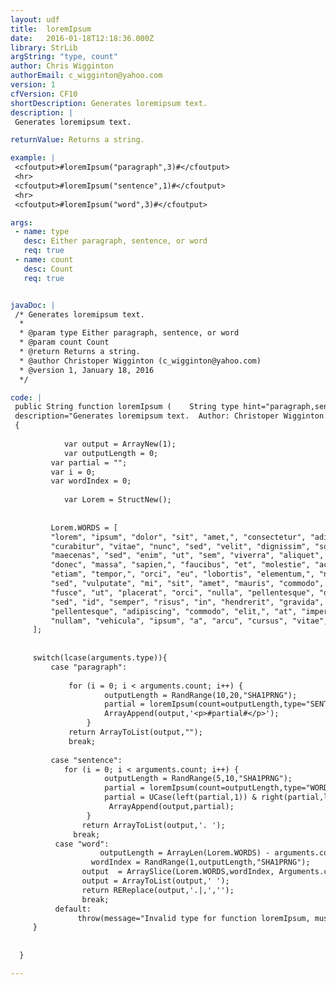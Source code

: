```yaml
---
layout: udf
title:  loremIpsum
date:   2016-01-18T12:18:36.000Z
library: StrLib
argString: "type, count"
author: Chris Wigginton
authorEmail: c_wigginton@yahoo.com
version: 1
cfVersion: CF10
shortDescription: Generates loremipsum text.
description: |
 Generates loremipsum text.

returnValue: Returns a string.

example: |
 <cfoutput>#loremIpsum("paragraph",3)#</cfoutput>
 <hr>
 <cfoutput>#loremIpsum("sentence",1)#</cfoutput>
 <hr>
 <cfoutput>#loremIpsum("word",3)#</cfoutput>

args:
 - name: type
   desc: Either paragraph, sentence, or word
   req: true
 - name: count
   desc: Count
   req: true


javaDoc: |
 /* Generates loremipsum text.
  *
  * @param type Either paragraph, sentence, or word
  * @param count Count
  * @return Returns a string.
  * @author Christoper Wigginton (c_wigginton@yahoo.com)
  * @version 1, January 18, 2016
  */

code: |
 public String function loremIpsum (    String type hint="paragraph,sentence, or word", Numeric count)
 description="Generates loremipsum text.  Author: Christoper Wigginton. Version 1.0.  Based on JavaScript version created by Fatih Kadir AKIN https://github.com/f/loremjs/blob/master/lorem.js"
 {
 
            var output = ArrayNew(1);
            var outputLength = 0;
         var partial = "";
         var i = 0;
         var wordIndex = 0;
         
            var Lorem = StructNew();
     
             
         Lorem.WORDS = [
         "lorem", "ipsum", "dolor", "sit", "amet,", "consectetur", "adipiscing", "elit", "ut", "aliquam,", "purus", "sit", "amet", "luctus", "venenatis,", "lectus", "magna", "fringilla", "urna,", "porttitor", "rhoncus", "dolor", "purus", "non", "enim", "praesent", "elementum", "facilisis", "leo,", "vel", "fringilla", "est", "ullamcorper", "eget", "nulla", "facilisi", "etiam", "dignissim", "diam", "quis", "enim", "lobortis", "scelerisque", "fermentum", "dui", "faucibus", "in", "ornare", "quam", "viverra", "orci", "sagittis", "eu", "volutpat", "odio", "facilisis", "mauris", "sit", "amet", "massa", "vitae", "tortor", "condimentum", "lacinia", "quis", "vel", "eros", "donec", "ac", "odio", "tempor", "orci", "dapibus", "ultrices", "in", "iaculis", "nunc", "sed", "augue", "lacus,", "viverra", "vitae", "congue", "eu,", "consequat", "ac", "felis", "donec", "et", "odio", "pellentesque", "diam", "volutpat", "commodo", "sed", "egestas", "egestas", "fringilla", "phasellus", "faucibus", "scelerisque", "eleifend", "donec", "pretium", "vulputate", "sapien", "nec", "sagittis", "aliquam", "malesuada", "bibendum", "arcu", "vitae", "elementum",
         "curabitur", "vitae", "nunc", "sed", "velit", "dignissim", "sodales", "ut", "eu", "sem", "integer", "vitae", "justo", "eget", "magna", "fermentum", "iaculis", "eu", "non", "diam", "phasellus", "vestibulum", "lorem", "sed", "risus", "ultricies", "tristique", "nulla", "aliquet", "enim", "tortor,", "at", "auctor", "urna", "nunc", "id", "cursus", "metus", "aliquam", "eleifend", "mi", "in", "nulla", "posuere", "sollicitudin", "aliquam", "ultrices", "sagittis", "orci,", "a", "scelerisque", "purus", "semper", "eget", "duis", "at", "tellus", "at", "urna", "condimentum", "mattis", "pellentesque", "id", "nibh", "tortor,", "id", "aliquet", "lectus", "proin", "nibh", "nisl,", "condimentum", "id", "venenatis", "a,", "condimentum", "vitae", "sapien", "pellentesque", "habitant", "morbi", "tristique", "senectus", "et", "netus", "et", "malesuada", "fames", "ac", "turpis", "egestas", "sed", "tempus,", "urna", "et", "pharetra", "pharetra,", "massa", "massa", "ultricies", "mi,", "quis", "hendrerit", "dolor", "magna", "eget", "est", "lorem", "ipsum", "dolor", "sit", "amet,", "consectetur", "adipiscing", "elit", "pellentesque", "habitant", "morbi", "tristique", "senectus", "et", "netus", "et", "malesuada", "fames", "ac", "turpis", "egestas", "integer", "eget", "aliquet", "nibh", "praesent", "tristique", "magna", "sit", "amet", "purus", "gravida", "quis", "blandit", "turpis", "cursus", "in", "hac", "habitasse", "platea", "dictumst", "quisque", "sagittis,", "purus", "sit", "amet", "volutpat", "consequat,", "mauris", "nunc", "congue", "nisi,", "vitae", "suscipit", "tellus", "mauris", "a", "diam",
         "maecenas", "sed", "enim", "ut", "sem", "viverra", "aliquet", "eget", "sit", "amet", "tellus", "cras", "adipiscing", "enim", "eu", "turpis", "egestas", "pretium", "aenean", "pharetra,", "magna", "ac", "placerat", "vestibulum,", "lectus", "mauris", "ultrices", "eros,", "in", "cursus", "turpis", "massa", "tincidunt", "dui", "ut", "ornare", "lectus", "sit", "amet", "est", "placerat", "in", "egestas", "erat", "imperdiet", "sed", "euismod", "nisi", "porta", "lorem", "mollis", "aliquam", "ut", "porttitor", "leo", "a", "diam", "sollicitudin", "tempor", "id", "eu", "nisl", "nunc", "mi", "ipsum,", "faucibus", "vitae", "aliquet", "nec,", "ullamcorper", "sit", "amet", "risus", "nullam", "eget", "felis", "eget", "nunc", "lobortis", "mattis", "aliquam", "faucibus", "purus", "in", "massa", "tempor", "nec", "feugiat", "nisl", "pretium", "fusce", "id", "velit", "ut", "tortor", "pretium", "viverra", "suspendisse", "potenti", "nullam", "ac", "tortor", "vitae", "purus", "faucibus", "ornare", "suspendisse", "sed", "nisi", "lacus,", "sed", "viverra", "tellus", "in", "hac", "habitasse", "platea", "dictumst", "vestibulum", "rhoncus", "est", "pellentesque", "elit", "ullamcorper", "dignissim", "cras", "tincidunt", "lobortis", "feugiat", "vivamus", "at", "augue", "eget", "arcu", "dictum", "varius", "duis", "at", "consectetur", "lorem",
         "donec", "massa", "sapien,", "faucibus", "et", "molestie", "ac,", "feugiat", "sed", "lectus", "vestibulum", "mattis", "ullamcorper", "velit", "sed", "ullamcorper", "morbi", "tincidunt", "ornare", "massa,", "eget", "egestas", "purus", "viverra", "accumsan", "in", "nisl", "nisi,", "scelerisque", "eu", "ultrices", "vitae,", "auctor", "eu", "augue", "ut", "lectus", "arcu,", "bibendum", "at", "varius", "vel,", "pharetra", "vel", "turpis", "nunc", "eget", "lorem", "dolor,", "sed", "viverra", "ipsum", "nunc", "aliquet", "bibendum", "enim,", "facilisis", "gravida", "neque", "convallis", "a", "cras", "semper", "auctor", "neque,", "vitae", "tempus", "quam", "pellentesque", "nec", "nam", "aliquam", "sem", "et", "tortor", "consequat", "id", "porta", "nibh", "venenatis", "cras", "sed", "felis", "eget", "velit", "aliquet", "sagittis", "id", "consectetur", "purus", "ut", "faucibus", "pulvinar", "elementum", "integer", "enim", "neque,", "volutpat", "ac", "tincidunt", "vitae,", "semper", "quis", "lectus", "nulla", "at", "volutpat", "diam", "ut", "venenatis", "tellus", "in", "metus", "vulputate", "eu", "scelerisque", "felis", "imperdiet", "proin", "fermentum", "leo", "vel", "orci", "porta", "non", "pulvinar", "neque", "laoreet", "suspendisse", "interdum", "consectetur", "libero,", "id", "faucibus", "nisl", "tincidunt", "eget", "nullam", "non", "nisi", "est,", "sit", "amet", "facilisis", "magna",
         "etiam", "tempor,", "orci", "eu", "lobortis", "elementum,", "nibh", "tellus", "molestie", "nunc,", "non", "blandit", "massa", "enim", "nec", "dui", "nunc", "mattis", "enim", "ut", "tellus", "elementum", "sagittis", "vitae", "et", "leo", "duis", "ut", "diam", "quam", "nulla", "porttitor", "massa", "id", "neque", "aliquam", "vestibulum", "morbi", "blandit", "cursus", "risus,", "at", "ultrices", "mi", "tempus", "imperdiet", "nulla", "malesuada", "pellentesque", "elit", "eget", "gravida", "cum", "sociis", "natoque", "penatibus", "et", "magnis", "dis", "parturient", "montes,", "nascetur", "ridiculus", "mus", "mauris", "vitae", "ultricies", "leo", "integer", "malesuada", "nunc", "vel", "risus", "commodo", "viverra", "maecenas", "accumsan,", "lacus", "vel", "facilisis", "volutpat,", "est", "velit", "egestas", "dui,", "id", "ornare", "arcu", "odio", "ut", "sem", "nulla", "pharetra", "diam", "sit", "amet", "nisl", "suscipit", "adipiscing", "bibendum", "est", "ultricies", "integer", "quis", "auctor", "elit",
         "sed", "vulputate", "mi", "sit", "amet", "mauris", "commodo", "quis", "imperdiet", "massa", "tincidunt", "nunc", "pulvinar", "sapien", "et", "ligula", "ullamcorper", "malesuada", "proin", "libero", "nunc,", "consequat", "interdum", "varius", "sit", "amet,", "mattis", "vulputate", "enim", "nulla", "aliquet", "porttitor", "lacus,", "luctus", "accumsan", "tortor", "posuere", "ac", "ut", "consequat", "semper", "viverra", "nam", "libero", "justo,", "laoreet", "sit", "amet", "cursus", "sit", "amet,", "dictum", "sit", "amet", "justo", "donec", "enim", "diam,", "vulputate", "ut", "pharetra", "sit", "amet,", "aliquam", "id", "diam", "maecenas", "ultricies", "mi", "eget", "mauris", "pharetra", "et", "ultrices", "neque", "ornare", "aenean", "euismod", "elementum", "nisi,", "quis", "eleifend", "quam", "adipiscing", "vitae", "proin", "sagittis,", "nisl", "rhoncus", "mattis", "rhoncus,", "urna", "neque", "viverra", "justo,", "nec", "ultrices", "dui", "sapien", "eget", "mi", "proin", "sed", "libero", "enim,", "sed", "faucibus", "turpis", "in", "eu", "mi", "bibendum", "neque", "egestas", "congue", "quisque", "egestas", "diam", "in", "arcu", "cursus", "euismod", "quis", "viverra", "nibh", "cras", "pulvinar", "mattis", "nunc,", "sed", "blandit", "libero", "volutpat", "sed", "cras", "ornare", "arcu", "dui", "vivamus", "arcu", "felis,", "bibendum", "ut", "tristique", "et,", "egestas", "quis", "ipsum", "suspendisse", "ultrices", "gravida", "dictum",
         "fusce", "ut", "placerat", "orci", "nulla", "pellentesque", "dignissim", "enim,", "sit", "amet", "venenatis", "urna", "cursus", "eget", "nunc", "scelerisque", "viverra", "mauris,", "in", "aliquam", "sem", "fringilla", "ut", "morbi", "tincidunt", "augue", "interdum", "velit", "euismod", "in", "pellentesque", "massa", "placerat", "duis", "ultricies", "lacus", "sed", "turpis", "tincidunt", "id", "aliquet", "risus", "feugiat", "in", "ante", "metus,", "dictum", "at", "tempor", "commodo,", "ullamcorper", "a", "lacus", "vestibulum", "sed", "arcu", "non", "odio", "euismod", "lacinia", "at", "quis", "risus", "sed", "vulputate", "odio", "ut", "enim", "blandit", "volutpat", "maecenas", "volutpat", "blandit", "aliquam", "etiam", "erat", "velit,", "scelerisque", "in", "dictum", "non,", "consectetur", "a", "erat", "nam", "at", "lectus", "urna", "duis", "convallis", "convallis", "tellus,", "id", "interdum", "velit", "laoreet", "id", "donec", "ultrices", "tincidunt", "arcu,", "non", "sodales", "neque", "sodales", "ut", "etiam", "sit", "amet", "nisl", "purus,", "in", "mollis", "nunc",
         "sed", "id", "semper", "risus", "in", "hendrerit", "gravida", "rutrum", "quisque", "non", "tellus", "orci,", "ac", "auctor", "augue", "mauris", "augue", "neque,", "gravida", "in", "fermentum", "et,", "sollicitudin", "ac", "orci", "phasellus", "egestas", "tellus", "rutrum", "tellus", "pellentesque", "eu", "tincidunt", "tortor", "aliquam", "nulla", "facilisi", "cras", "fermentum,", "odio", "eu", "feugiat", "pretium,", "nibh", "ipsum", "consequat", "nisl,", "vel", "pretium", "lectus", "quam", "id", "leo", "in", "vitae", "turpis", "massa", "sed", "elementum", "tempus", "egestas", "sed", "sed", "risus", "pretium", "quam", "vulputate", "dignissim", "suspendisse", "in", "est", "ante", "in", "nibh", "mauris,", "cursus", "mattis", "molestie", "a,", "iaculis", "at", "erat",
         "pellentesque", "adipiscing", "commodo", "elit,", "at", "imperdiet", "dui", "accumsan", "sit", "amet", "nulla", "facilisi", "morbi", "tempus", "iaculis", "urna,", "id", "volutpat", "lacus", "laoreet", "non", "curabitur", "gravida", "arcu", "ac", "tortor", "dignissim", "convallis", "aenean", "et", "tortor", "at", "risus", "viverra", "adipiscing", "at", "in", "tellus", "integer", "feugiat", "scelerisque", "varius", "morbi", "enim", "nunc,", "faucibus", "a", "pellentesque", "sit", "amet,", "porttitor", "eget", "dolor", "morbi", "non", "arcu", "risus,", "quis", "varius", "quam", "quisque", "id", "diam", "vel", "quam", "elementum", "pulvinar", "etiam", "non", "quam", "lacus", "suspendisse", "faucibus", "interdum", "posuere", "lorem", "ipsum", "dolor", "sit", "amet,", "consectetur", "adipiscing", "elit", "duis", "tristique", "sollicitudin", "nibh", "sit", "amet", "commodo", "nulla", "facilisi",
         "nullam", "vehicula", "ipsum", "a", "arcu", "cursus", "vitae", "congue", "mauris", "rhoncus", "aenean", "vel", "elit", "scelerisque", "mauris", "pellentesque", "pulvinar", "pellentesque", "habitant", "morbi", "tristique", "senectus", "et", "netus", "et", "malesuada", "fames", "ac", "turpis", "egestas", "maecenas", "pharetra", "convallis", "posuere", "morbi", "leo", "urna,", "molestie", "at", "elementum", "eu,", "facilisis", "sed", "odio", "morbi", "quis", "commodo", "odio", "aenean", "sed", "adipiscing", "diam", "donec", "adipiscing", "tristique", "risus", "nec", "feugiat", "in", "fermentum", "posuere", "urna", "nec", "tincidunt", "praesent", "semper", "feugiat", "nibh", "sed", "pulvinar", "proin", "gravida", "hendrerit", "lectus", "a", "molestie"
     ];
     
     
     switch(lcase(arguments.type)){
         case "paragraph":
             
             for (i = 0; i < arguments.count; i++) {    
                     outputLength = RandRange(10,20,"SHA1PRNG");                
                     partial = loremIpsum(count=outputLength,type="SENTENCE");                  
                     ArrayAppend(output,'<p>#partial#</p>');                
                 }
             return ArrayToList(output,"");
             break;
             
         case "sentence":
            for (i = 0; i < arguments.count; i++) {
                     outputLength = RandRange(5,10,"SHA1PRNG");    
                     partial = loremIpsum(count=outputLength,type="WORD");   
                     partial = UCase(left(partial,1)) & right(partial,len(partial)-1);
                      ArrayAppend(output,partial);                  
                 }              
                return ArrayToList(output,'. ');   
              break;
          case "word":                  
                    outputLength = ArrayLen(Lorem.WORDS) - arguments.count - 1;     
                  wordIndex = RandRange(1,outputLength,"SHA1PRNG");                      
                output  = ArraySlice(Lorem.WORDS,wordIndex, Arguments.count);              
                output = ArrayToList(output,' ');            
                return REReplace(output,'.|,','');
                break;
          default:
               throw(message="Invalid type for function loremIpsum, must be 'paragraph','sentence', or 'word'");
     }
     
     
  }

---
```


